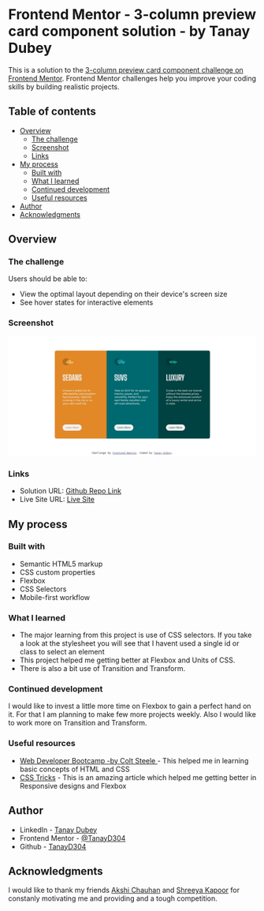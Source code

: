 # Frontend Mentor - 3-column preview card component solution - by Tanay Dubey

This is a solution to the [3-column preview card component challenge on Frontend Mentor](https://www.frontendmentor.io/challenges/3column-preview-card-component-pH92eAR2-). Frontend Mentor challenges help you improve your coding skills by building realistic projects. 

## Table of contents

- [Overview](#overview)
  - [The challenge](#the-challenge)
  - [Screenshot](#screenshot)
  - [Links](#links)
- [My process](#my-process)
  - [Built with](#built-with)
  - [What I learned](#what-i-learned)
  - [Continued development](#continued-development)
  - [Useful resources](#useful-resources)
- [Author](#author)
- [Acknowledgments](#acknowledgments)

## Overview

### The challenge

Users should be able to:

- View the optimal layout depending on their device's screen size
- See hover states for interactive elements

### Screenshot

![Responsive Site Look](/design/capture.jpg)


### Links

- Solution URL: [Github Repo Link](https://github.com/TanayD304/ThreeColumnPreviewCardComponent)
- Live Site URL: [Live Site](https://vigilant-cori-ad8bf5.netlify.app/)

## My process

### Built with

- Semantic HTML5 markup
- CSS custom properties
- Flexbox
- CSS Selectors
- Mobile-first workflow

### What I learned

- The major learning from this project is use of CSS selectors. If you take a look at the stylesheet you will see that I havent used a single id or class to select an element
- This project helped me getting better at Flexbox and Units of CSS.
- There is also a bit use of Transition and Transform.

### Continued development

I would like to invest a little more time on Flexbox to gain a perfect hand on it. For that I am planning to make few more projects weekly. Also I would like to work more on Transition and Transform.

### Useful resources

- [Web Developer Bootcamp -by Colt Steele ](https://www.udemy.com/course/the-web-developer-bootcamp/) - This helped me in learning basic concepts of HTML and CSS
- [CSS Tricks](https://css-tricks.com/) - This is an amazing article which helped me getting better in Responsive designs and Flexbox

## Author

- LinkedIn - [Tanay Dubey](https://www.linkedin.com/in/tanay-dubey-td304/)
- Frontend Mentor - [@TanayD304](https://www.frontendmentor.io/profile/TanayD304)
- Github - [TanayD304](https://github.com/TanayD304)

## Acknowledgments

I would like to thank my friends [Akshi Chauhan](https://www.linkedin.com/in/akshi-chauhan-8783811b1/) and [Shreeya Kapoor](https://www.linkedin.com/in/shreeya-kapoor-0512/) for constanly motivating me and providing and a tough competition.

